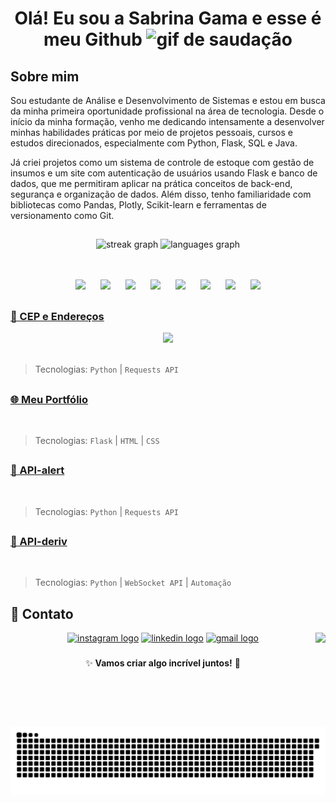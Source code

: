 # <p align="center"> Olá! Eu sou a Sabrina Gama e esse é meu Github <img src="https://media.giphy.com/media/hvRJCLFzcasrR4ia7z/giphy.gif" width="30px" alt="gif de saudação"></p> 

 
## Sobre mim  
Sou estudante de Análise e Desenvolvimento de Sistemas e estou em busca da minha primeira oportunidade profissional na área de tecnologia. Desde o início da minha formação, venho me dedicando intensamente a desenvolver minhas habilidades práticas por meio de projetos pessoais, cursos e estudos direcionados, especialmente com Python, Flask, SQL e Java.

Já criei projetos como um sistema de controle de estoque com gestão de insumos e um site com autenticação de usuários usando Flask e banco de dados, que me permitiram aplicar na prática conceitos de back-end, segurança e organização de dados. Além disso, tenho familiaridade com bibliotecas como Pandas, Plotly, Scikit-learn e ferramentas de versionamento como Git.

##
<div align="center">
  <img src="https://streak-stats.demolab.com?user=SabrinaGamaa&locale=pt-br&mode=weekly&theme=darcula&hide_border=true&border_radius=5&date_format=M%20j%5B,%20Y%5D" height="150" alt="streak graph"  />
  <img src="https://github-readme-stats.vercel.app/api/top-langs?username=SabrinaGamaa&locale=en&hide_title=true&layout=compact&card_width=320&langs_count=5&theme=darcula&hide_border=true&custom_title=Linguagens" height="150" alt="languages graph"  />
</div> 
<br></br>
<p align="center">
  <img src="https://cdn.jsdelivr.net/gh/devicons/devicon@latest/icons/python/python-original.svg" width="50px" hspace="10" />
  <img src="https://cdn.jsdelivr.net/gh/devicons/devicon@latest/icons/java/java-original.svg" width="50px" hspace="10" />
<!--   <img src="https://cdn.jsdelivr.net/gh/devicons/devicon@latest/icons/cplusplus/cplusplus-original.svg" width="50px" hspace="10" /> -->
  <img src="https://cdn.jsdelivr.net/gh/devicons/devicon@latest/icons/javascript/javascript-original.svg" width="50px" hspace="10" />
  <img src="https://cdn.jsdelivr.net/gh/devicons/devicon@latest/icons/flask/flask-original-wordmark.svg" width="50px" hspace="10" />
  <img src="https://cdn.jsdelivr.net/gh/devicons/devicon@latest/icons/django/django-plain-wordmark.svg" width="50px" hspace="10" />
  <img src="https://cdn.jsdelivr.net/gh/devicons/devicon@latest/icons/mysql/mysql-original-wordmark.svg" width="50px" hspace="10" />
  <img src="https://cdn.jsdelivr.net/gh/devicons/devicon@latest/icons/postgresql/postgresql-original-wordmark.svg" width="50px" hspace="10" />
  <img src="https://cdn.jsdelivr.net/gh/devicons/devicon@latest/icons/git/git-original.svg" width="50px" hspace="10" />
</p>

##

### [ 📝 CEP e Endereços](https://github.com/SabrinaGamaa/Cep) 
<div align="center">
  <img src="https://media.licdn.com/dms/image/v2/D4D22AQFmKy7DY7Og7w/feedshare-shrink_800/B4DZWz2YO.GcAg-/0/1742479131997?e=1747872000&v=beta&t=xWzcwispc0LutO5r9GV_ON-6Uf-4g9oJOBycbHD9HiE" width="400px"/>
</div>
<br>

> Tecnologias: `Python` | `Requests API` 

##

### [ 🌐 Meu Portfólio](https://sabrina-gama-portifolio.onrender.com)   
<div align="center">
<!--   <img src="https://media.licdn.com/dms/image/v2/D4D22AQHd_-mJPC3PNQ/feedshare-shrink_800/B4DZW4eIijHkAk-/0/1742556662753?e=1745452800&v=beta&t=0MJohSH17q5PveawN6PrHyZvu2TMOBWrxkHp856ZsCo" width="500px"/> -->
</div>
<br>

> Tecnologias: `Flask` | `HTML` | `CSS`

##

### [ 🚨 API-alert](https://github.com/SabrinaGamaa/API-alert)  
<div align="center">
<!--   <img src="https://media.licdn.com/dms/image/v2/D4D22AQHxvHTPyuAjSw/feedshare-shrink_2048_1536/B4DZX2vmZ.G8As-/0/1743601428862?e=1746662400&v=beta&t=2NKeVOB4CsBuanzajFv0yVlWlFWyKjE6FCBVvnxwPbk" height="500px"/>   -->
</div>
<br>

> Tecnologias: `Python` | `Requests API`

##

### [ 🤖 API-deriv](https://github.com/SabrinaGamaa/API-deriv)  
<div align="center">
<!--   <img src="https://media.licdn.com/dms/image/v2/D4D22AQFgQuBnuUOXPg/feedshare-shrink_2048_1536/B4DZXTtk24HIAs-/0/1743013695398?e=1746662400&v=beta&t=kqdgizrHnSUXS08mBM0_vkeZx-J7pcl-YMljtneeJSA" width="500px" />   -->
<br>
  
</div>

> Tecnologias: `Python` | `WebSocket API` | `Automação`

##

## 📝 Contato  
<div align="center">
  <a href="https://www.instagram.com/sabrina_gama27/"><img src="https://img.shields.io/static/v1?message=Instagram&logo=instagram&label=&color=E4405F&logoColor=white&labelColor=&style=for-the-badge" height="35" alt="instagram logo" /></a>
  <a href="https://www.linkedin.com/in/sabrina-gama/"><img src="https://img.shields.io/static/v1?message=LinkedIn&logo=linkedin&label=&color=0077B5&logoColor=white&labelColor=&style=for-the-badge" height="35" alt="linkedin logo" /></a>
  <a href="mailto:sabrinagama0027@gmail.com"><img src="https://img.shields.io/static/v1?message=Gmail&logo=gmail&label=&color=D14836&logoColor=white&labelColor=&style=for-the-badge" height="35" alt="gmail logo" /></a>
  <img align="right" height="150" src="https://media0.giphy.com/media/v1.Y2lkPTc5MGI3NjExMmJkMmppN3F6b3F2cjR3ZmVmMmxsc2VhbnE4bWw2dzZxbXdtNTlrYyZlcD12MV9pbnRlcm5hbF9naWZfYnlfaWQmY3Q9Zw/uBuzWfwVcadRC/giphy.gif"  /> 

</div>

### 

<div align="center"> 
  ✨ <strong>Vamos criar algo incrível juntos!</strong> 🚀 
</div>

###  

<p align="center">
  <img src="https://github.com/SabrinaGamaa/SabrinaGamaa/blob/output/snake.svg" alt="snake" />
</p>

